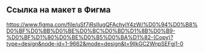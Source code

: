 ## Ссылка на макет в Фигма

https://www.figma.com/file/uSf7jRsIIugQFAchyiY4zW/%D0%94%D0%B8%D0%BF%D0%BB%D0%BE%D0%BC%D0%BD%D1%8B%D0%B9-%D0%BF%D1%80%D0%BE%D0%B5%D0%BA%D1%82-(Copy)?type=design&node-id=1-9662&mode=design&t=9llkGC2WnpSEFgj1-0
